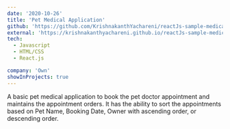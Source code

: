 ```yaml
---
date: '2020-10-26'
title: 'Pet Medical Application'
github: 'https://github.com/KrishnakanthYachareni/reactJs-sample-medical-application'
external: 'https://krishnakanthyachareni.github.io/reactJs-sample-medical-application/'
tech:
  - Javascript
  - HTML/CSS
  - React.js

company: 'Own'
showInProjects: true
---
```


A basic pet medical application to book the pet doctor appointment and maintains the appointment orders.
It has the ability to sort the appointments based on Pet Name, Booking Date, Owner with ascending order, or descending order.

